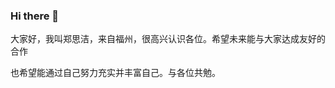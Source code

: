 ### Hi there 👋

<!--
**Dmcity3/Dmcity3** is a ✨ _special_ ✨ repository because its `README.md` (this file) appears on your GitHub profile.

Here are some ideas to get you started:

- 🔭 I’m currently working on ...
- 🌱 I’m currently learning ...
- 👯 I’m looking to collaborate on ...
- 🤔 I’m looking for help with ...
- 💬 Ask me about ...
- 📫 How to reach me: ...
- 😄 Pronouns: ...
- ⚡ Fun fact: ...
-->
大家好，我叫郑思洁，来自福州，很高兴认识各位。希望未来能与大家达成友好的合作


也希望能通过自己努力充实并丰富自己。与各位共勉。
